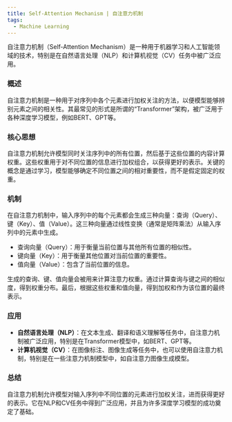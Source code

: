 ```yaml
---
title: Self-Attention Mechanism | 自注意力机制
tags:
  - Machine Learning
---
```


自注意力机制（Self-Attention Mechanism）是一种用于机器学习和人工智能领域的技术，特别是在自然语言处理（NLP）和计算机视觉（CV）任务中被广泛应用。

### 概述
自注意力机制是一种用于对序列中各个元素进行加权关注的方法，以便模型能够辨别元素之间的相关性。其最常见的形式是所谓的“Transformer”架构，被广泛用于各种深度学习模型，例如BERT、GPT等。

### 核心思想
自注意力机制允许模型同时关注序列中的所有位置，然后基于这些位置的内容计算权重。这些权重用于对不同位置的信息进行加权组合，以获得更好的表示。关键的概念是通过学习，模型能够确定不同位置之间的相对重要性，而不是假定固定的权重。

### 机制
在自注意力机制中，输入序列中的每个元素都会生成三种向量：查询（Query）、键（Key）、值（Value）。这三种向量通过线性变换（通常是矩阵乘法）从输入序列中的元素中生成。

- 查询向量（Query）：用于衡量当前位置与其他所有位置的相似性。
- 键向量（Key）：用于衡量其他位置对当前位置的重要性。
- 值向量（Value）：包含了当前位置的信息。

生成的查询、键、值向量会被用来计算注意力权重。通过计算查询与键之间的相似度，得到权重分布。最后，根据这些权重和值向量，得到加权和作为该位置的最终表示。

### 应用
- **自然语言处理（NLP）**：在文本生成、翻译和语义理解等任务中，自注意力机制被广泛应用，特别是在Transformer模型中，如BERT、GPT等。
- **计算机视觉（CV）**：在图像标注、图像生成等任务中，也可以使用自注意力机制，特别是在一些注意力机制模型中，如自注意力图像生成模型。

### 总结
自注意力机制允许模型对输入序列中不同位置的元素进行加权关注，进而获得更好的表示。它在NLP和CV任务中得到广泛应用，并且为许多深度学习模型的成功奠定了基础。